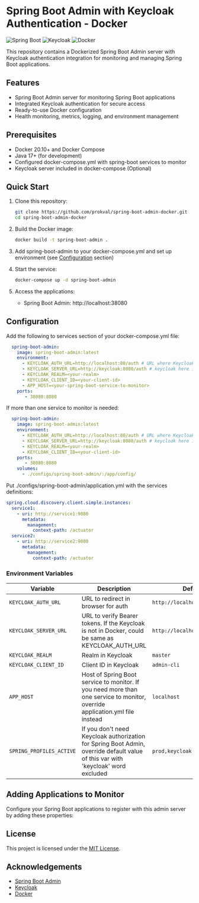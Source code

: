 # Spring Boot Admin with Keycloak Authentication - Docker

![Spring Boot](https://img.shields.io/badge/Spring_Boot-3.4.x-green.svg)
![Keycloak](https://img.shields.io/badge/Keycloak-18.0.0-blue.svg)
![Docker](https://img.shields.io/badge/Docker-20.10.x-2496ED.svg)

This repository contains a Dockerized Spring Boot Admin server with Keycloak authentication integration for monitoring and managing Spring Boot applications.

## Features

- Spring Boot Admin server for monitoring Spring Boot applications
- Integrated Keycloak authentication for secure access
- Ready-to-use Docker configuration
- Health monitoring, metrics, logging, and environment management

## Prerequisites

- Docker 20.10+ and Docker Compose
- Java 17+ (for development)
- Configured docker-compose.yml with spring-boot services to monitor 
- Keycloak server included in docker-compose (Optional)

## Quick Start

1. Clone this repository:
   ```bash
   git clone https://github.com/prokval/spring-boot-admin-docker.git
   cd spring-boot-admin-docker
   ```

2. Build the Docker image:
   ```bash
   docker build -t spring-boot-admin .
   ```
   
3. Add spring-boot-admin to your docker-compose.yml and set up environment (see [Configuration](#configuration) section)

4. Start the service:
   ```bash
   docker-compose up -d spring-boot-admin
   ```

5. Access the applications:
   - Spring Boot Admin: http://localhost:38080


## Configuration

Add the following to services section of your docker-compose.yml file:
```yaml
  spring-boot-admin:
    image: spring-boot-admin:latest
    environment:
      - KEYCLOAK_AUTH_URL=http://localhost:80/auth # URL where Keycloak is accessible from your browser
      - KEYCLOAK_SERVER_URL=http://keycloak:8080/auth # keycloak here is the Keycloak's host in the docker network 
      - KEYCLOAK_REALM=<your-realm>
      - KEYCLOAK_CLIENT_ID=<your-client-id>
      - APP_HOST=<your-spring-boot-service-to-monitor>
    ports:
       - 38080:8080
```

If more than one service to monitor is needed:
```yaml
  spring-boot-admin:
    image: spring-boot-admin:latest
    environment:
      - KEYCLOAK_AUTH_URL=http://localhost:80/auth # URL where Keycloak is accessible from your browser
      - KEYCLOAK_SERVER_URL=http://keycloak:8080/auth # keycloak here is the Keycloak's host in the docker network 
      - KEYCLOAK_REALM=<your-realm>
      - KEYCLOAK_CLIENT_ID=<your-client-id>
    ports:
       - 38080:8080
    volumes:
      - ./configs/spring-boot-admin/:/app/config/
```

Put ./configs/spring-boot-admin/application.yml with the services definitions:
```yaml
spring.cloud.discovery.client.simple.instances:
  service1:
    - uri: http://service1:9080
      metadata:
        management:
          context-path: /actuator
  service2:
    - uri: http://service2:9080
      metadata:
        management:
          context-path: /actuator
```


### Environment Variables

| Variable                 | Description                                                                                                                      | Default                       |
|--------------------------|----------------------------------------------------------------------------------------------------------------------------------|-------------------------------|
| `KEYCLOAK_AUTH_URL`      | URL to redirect in browser for auth                                                                                              | `http://localhost:18080/auth` |
| `KEYCLOAK_SERVER_URL`    | URL to verify Bearer tokens. If the Keycloak is not in Docker, could be same as KEYCLOAK_AUTH_URL                                | `http://localhost:18080/auth` |
| `KEYCLOAK_REALM`         | Realm in Keycloak                                                                                                                | `master`                      |
| `KEYCLOAK_CLIENT_ID`     | Client ID in Keycloak                                                                                                            | `admin-cli`                   |
| `APP_HOST`               | Host of Spring Boot service to monitor. If you need more than one service to monitor, override application.yml file instead      | `localhost`                   |
| `SPRING_PROFILES_ACTIVE` | If you don't need Keycloak authorization for Spring Boot Admin, override default value of this var with 'keycloak' word excluded | `prod,keycloak`               |



## Adding Applications to Monitor

Configure your Spring Boot applications to register with this admin server by adding these properties:


## License

This project is licensed under the [MIT License](LICENSE.txt).

## Acknowledgements

- [Spring Boot Admin](https://github.com/codecentric/spring-boot-admin)
- [Keycloak](https://www.keycloak.org/)
- [Docker](https://www.docker.com/)
